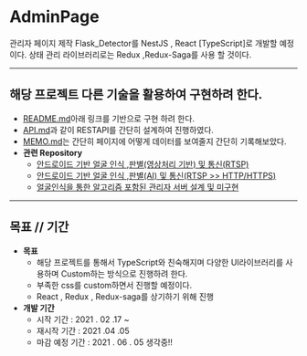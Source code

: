 # AdminPage
관리자 페이지 제작 Flask_Detector를 NestJS , React [TypeScript]로 개발할 예정이다. 상태 관리 라이브러리로는 Redux ,Redux-Saga를 사용 할 것이다.  

---

## 해당 프로젝트 다른 기술을 활용하여 구현하려 한다.
* <a href="https://github.com/Yumin-Kim/FlaskServer_FaceDetector">README.md</a>아래 링크를 기반으로 구현 하려 한다.
* <a href= "https://github.com/Yumin-Kim/FlaskServer_FaceDetector/blob/master/API.md">API.md</a>과 같이 RESTAPI를 간단히 설계하여 진행하였다.
* <a href="https://github.com/Yumin-Kim/FlaskServer_FaceDetector/blob/master/Memo.md">MEMO.md</a>는 간단히 페이지에 어떻게 데이터를 보여줄지 간단히 기록해보았다.
* **관련 Repository**
    * <a href="https://github.com/Yumin-Kim/OpenCV-Android-Face_recognition-">안드로이드 기반 얼굴 인식 ,판별(영상처리 기반) 및 통신(RTSP)</a>
    * <a href="https://github.com/Yumin-Kim/RTSP_Node.js_Server">안드로이드 기반 얼굴 인식 ,판별(AI) 및 통신(RTSP >> HTTP/HTTPS)</a>
    * <a href="https://github.com/Yumin-Kim/FlaskServer_FaceDetector">얼굴인식을 통한 알고리즘 포함된 관리자 서버 설계 및 미구현</a>
---

## 목표 // 기간

* **목표** 
    * 해당 프로젝트를 통해서 TypeScript와 친숙해지며 다양한 UI라이브러리를 사용하며 Custom하는 방식으로 진행하려 한다.
    * 부족한 css를 custom하면서 진행할 예정이다.
    * React , Redux , Redux-saga를 상기하기 위해 진행
* **개발 기간**
    * 시작 기간 : 2021 . 02 .17 ~
    * 재시작 기간 : 2021 .04 .05
    * 마감 예정 기간 : 2021 . 06 . 05 생각중!!
    